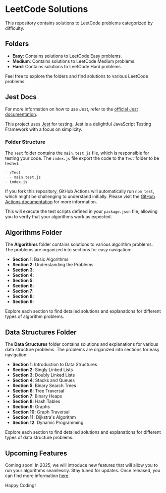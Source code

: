 # LeetCode Solutions

This repository contains solutions to LeetCode problems categorized by difficulty.

## Folders

- **Easy**: Contains solutions to LeetCode Easy problems.
- **Medium**: Contains solutions to LeetCode Medium problems.
- **Hard**: Contains solutions to LeetCode Hard problems.

Feel free to explore the folders and find solutions to various LeetCode problems.

## Jest Docs

For more information on how to use Jest, refer to the [official Jest documentation](https://jestjs.io/docs/en/getting-started).

This project uses [Jest](https://jestjs.io/) for testing. Jest is a delightful JavaScript Testing Framework with a focus on simplicity.

### Folder Structure

The `Test` folder contains the `main.test.js` file, which is responsible for testing your code. The `index.js` file export the code to the `Test` folder to be tested.

```markdown
- /Test
  - main.test.js
- index.js
```

If you fork this repository, GitHub Actions will automatically run `npm test`, which might be challenging to understand initially. Please visit the [GitHub Actions documentation](https://docs.github.com/en/actions) for more information.

This will execute the test scripts defined in your `package.json` file, allowing you to verify that your algorithms work as expected.

## Algorithms Folder

The **Algorithms** folder contains solutions to various algorithm problems. The problems are organized into sections for easy navigation:

- **Section 1**: Basic Algorithms
- **Section 2**: Understanding the Problems
- **Section 3**:
- **Section 4**:
- **Section 5**:
- **Section 6**:
- **Section 7**:
- **Section 8**:
- **Section 9**:

Explore each section to find detailed solutions and explanations for different types of algorithm problems.

## Data Structures Folder

The **Data Structures** folder contains solutions and explanations for various data structure problems. The problems are organized into sections for easy navigation:

- **Section 1**: Introduction to Data Structures
- **Section 2**: Singly Linked Lists
- **Section 3**: Doubly Linked Lists
- **Section 4**: Stacks and Queues
- **Section 5**: Binary Search Trees
- **Section 6**: Tree Traversal
- **Section 7**: Binary Heaps
- **Section 8**: Hash Tables
- **Section 9**: Graphs
- **Section 10**: Graph Traversal
- **Section 11**: Dijkstra's Algorithm
- **Section 12**: Dynamic Programming

Explore each section to find detailed solutions and explanations for different types of data structure problems.

## Upcoming Features

Coming soon! In 2025, we will introduce new features that will allow you to run your algorithms seamlessly. Stay tuned for updates. Once released, you can find more information [here](#).

Happy Coding!
